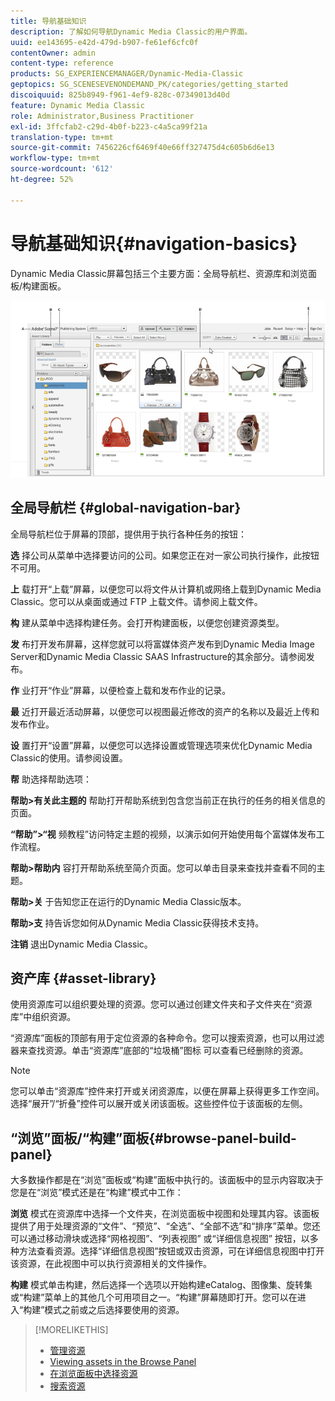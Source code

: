 ```yaml
---
title: 导航基础知识
description: 了解如何导航Dynamic Media Classic的用户界面。
uuid: ee143695-e42d-479d-b907-fe61ef6cfc0f
contentOwner: admin
content-type: reference
products: SG_EXPERIENCEMANAGER/Dynamic-Media-Classic
geptopics: SG_SCENESEVENONDEMAND_PK/categories/getting_started
discoiquuid: 825b8949-f961-4ef9-828c-07349013d40d
feature: Dynamic Media Classic
role: Administrator,Business Practitioner
exl-id: 3ffcfab2-c29d-4b0f-b223-c4a5ca99f21a
translation-type: tm+mt
source-git-commit: 7456226cf6469f40e66ff327475d4c605b6d6e13
workflow-type: tm+mt
source-wordcount: '612'
ht-degree: 52%

---
```


# 导航基础知识{#navigation-basics}

Dynamic Media Classic屏幕包括三个主要方面：全局导航栏、资源库和浏览面板/构建面板。

![导航基础知识](/help/assets/gs_navigation_basics_popup_popup.png)

## 全局导航栏 {#global-navigation-bar}

全局导航栏位于屏幕的顶部，提供用于执行各种任务的按钮：

**选** 择公司从菜单中选择要访问的公司。如果您正在对一家公司执行操作，此按钮不可用。

**上** 载打开“上载”屏幕，以便您可以将文件从计算机或网络上载到Dynamic Media Classic。您可以从桌面或通过 FTP 上载文件。请参阅上载文件。

**构** 建从菜单中选择构建任务。会打开构建面板，以便您创建资源类型。

**发** 布打开发布屏幕，这样您就可以将富媒体资产发布到Dynamic Media Image Server和Dynamic Media Classic SAAS Infrastructure的其余部分。请参阅发布。

**作** 业打开“作业”屏幕，以便检查上载和发布作业的记录。

**最** 近打开最近活动屏幕，以便您可以视图最近修改的资产的名称以及最近上传和发布作业。

**设** 置打开“设置”屏幕，以便您可以选择设置或管理选项来优化Dynamic Media Classic的使用。请参阅设置。

**帮** 助选择帮助选项：

**帮助>有关此主题的** 帮助打开帮助系统到包含您当前正在执行的任务的相关信息的页面。

**“帮助”>“视** 频教程”访问特定主题的视频，以演示如何开始使用每个富媒体发布工作流程。

**帮助>帮助内** 容打开帮助系统至简介页面。您可以单击目录来查找并查看不同的主题。

**帮助>关** 于告知您正在运行的Dynamic Media Classic版本。

**帮助>支** 持告诉您如何从Dynamic Media Classic获得技术支持。

**注销** 退出Dynamic Media Classic。

## 资产库 {#asset-library}

使用资源库可以组织要处理的资源。您可以通过创建文件夹和子文件夹在“资源库”中组织资源。

“资源库”面板的顶部有用于定位资源的各种命令。您可以搜索资源，也可以用过滤器来查找资源。单击“资源库”底部的“垃圾桶”图标  可以查看已经删除的资源。

>[!NOTE]
>
>您可以单击“资源库”控件来打开或关闭资源库，以便在屏幕上获得更多工作空间。选择“展开”/“折叠”控件可以展开或关闭该面板。这些控件位于该面板的左侧。

## “浏览”面板/“构建”面板{#browse-panel-build-panel}

大多数操作都是在“浏览”面板或“构建”面板中执行的。该面板中的显示内容取决于您是在“浏览”模式还是在“构建”模式中工作：

**浏览** 模式在资源库中选择一个文件夹，在浏览面板中视图和处理其内容。该面板提供了用于处理资源的“文件”、“预览”、“全选”、“全部不选”和“排序”菜单。您还可以通过移动滑块或选择“网格视图”、“列表视图” 或“详细信息视图” 按钮，以多种方法查看资源。选择“详细信息视图”按钮或双击资源，可在详细信息视图中打开该资源，在此视图中可以执行资源相关的文件操作。

**构建** 模式单击构建，然后选择一个选项以开始构建eCatalog、图像集、旋转集或“构建”菜单上的其他几个可用项目之一。“构建”屏幕随即打开。您可以在进入“构建”模式之前或之后选择要使用的资源。

>[!MORELIKETHIS]
>
>* [管理资源](about-managing-assets.md)
>* [Viewing assets in the Browse Panel](viewing-assets-browse-panel.md#viewing_assets_in_the_browse_panel)
>* [在浏览面板中选择资源](selecting-assets-browse-panel.md#selecting_assets_in_the_browse_panel)
>* [搜索资源](searching-assets.md#searching_assets)

